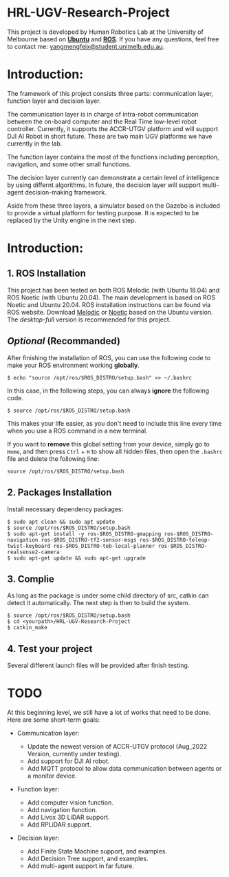 # HRL-UGV-Research-Project
This project is developed by Human Robotics Lab at the University of Melbourne based on **[Ubuntu](https://releases.ubuntu.com/)** and **[ROS](http://wiki.ros.org)**. If you have any questions, feel free to contact me: yangmengfeix@student.unimelb.edu.au.

# Introduction:
The framework of this project consists three parts: communication layer, function layer and decision layer.

The communication layer is in charge of intra-robot communication between the on-board computer and the Real Time low-level robot controller. Currently, it supports the ACCR-UTGV platform and will support DJI AI Robot in short future. These are two main UGV platforms we have currently in the lab.

The function layer contains the most of the functions including perception, navigation, and some other small functions.

The decision layer currently can demonstrate a certain level of intelligence by using differnt algorithms. In future, the decision layer will support multi-agent decision-making framework.

Aside from these three layers, a simulator based on the Gazebo is included to provide a virtual platform for testing purpose. It is expected to be replaced by the Unity engine in the next step.

# Introduction:
## 1. ROS Installation
This project has been tested on both ROS Melodic (with Ubuntu 18.04) and ROS Noetic (with Ubuntu 20.04). The main development is based on ROS Noetic and Ubuntu 20.04.
ROS installation instructions can be found via ROS website. Download [Melodic](http://wiki.ros.org/melodic/Installation/Ubuntu) or [Noetic](http://wiki.ros.org/noetic/Installation/Ubuntu) based on the Ubuntu version. The *desktop-full* version is recommended for this project.

## *Optional* (Recommanded)
After finishing the installation of ROS, you can use the following code to make your ROS environment working **globally**.

    $ echo "source /opt/ros/$ROS_DISTRO/setup.bash" >> ~/.bashrc

In this case, in the following steps, you can always **ignore** the following code.

    $ source /opt/ros/$ROS_DISTRO/setup.bash

This makes your life easier, as you don't need to include this line every time when you use a ROS command in a new terminal.

If you want to **remove** this global setting from your device, simply go to `Home`, and then press `Ctrl` + `H` to show all hidden files, then open the `.bashrc` file and delete the following line:

    source /opt/ros/$ROS_DISTRO/setup.bash
    
## 2. Packages Installation
Install necessary dependency packages:

    $ sudo apt clean && sudo apt update
    $ source /opt/ros/$ROS_DISTRO/setup.bash
    $ sudo apt-get install -y ros-$ROS_DISTRO-gmapping ros-$ROS_DISTRO-navigation ros-$ROS_DISTRO-tf2-sensor-msgs ros-$ROS_DISTRO-teleop-twist-keyboard ros-$ROS_DISTRO-teb-local-planner ros-$ROS_DISTRO-realsense2-camera
    $ sudo apt-get update && sudo apt-get upgrade    

## 3. Complie
As long as the package is under some child directory of src, catkin can detect it automatically. The next step is then to build the system.

    $ source /opt/ros/$ROS_DISTRO/setup.bash
    $ cd <yourpath>/HRL-UGV-Research-Project
    $ catkin_make
    
## 4. Test your project
Several different launch files will be provided after finish testing.

# TODO
At this beginning level, we still have a lot of works that need to be done. Here are some short-term goals:

* Communication layer:
  * Update the newest version of ACCR-UTGV protocol (Aug_2022 Version, currently under testing).
  * Add support for DJI AI robot.
  * Add MQTT protocol to allow data communication between agents or a monitor device.
  
* Function layer:
  * Add computer vision function.
  * Add navigation function.
  * Add Livox 3D LiDAR support.
  * Add RPLiDAR support.
  
* Decision layer:
  * Add Finite State Machine support, and examples.
  * Add Decision Tree support, and examples.
  * Add multi-agent support in far future.
